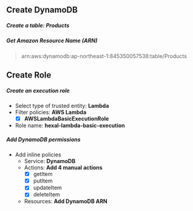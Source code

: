 ## Create DynamoDB
##### Create a table: **Products**
##### Get Amazon Resource Name (ARN)
> arn:aws:dynamodb:ap-northeast-1:845350057538:table/Products

## Create Role
##### Create an execution role
- Select type of trusted entity: **Lambda**
- Filter policies: **AWS Lambda**
  - [x] **AWSLambdaBasicExecutionRole**
- Role name: **hexal-lambda-basic-execution**
##### Add DynamoDB permissions
- Add inline policies
  - Service: **DynamoDB**
  - Actions: **Add 4 manual actions**
    - [x] getItem
    - [x] putItem
    - [x] updateItem
    - [x] deleteItem
  - Resources: **Add DynamoDB ARN**
